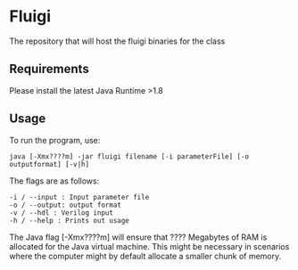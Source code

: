 # Fluigi
The repository that will host the fluigi binaries for the class


## Requirements

Please install the latest Java Runtime >1.8

## Usage
To run the program, use:
```
java [-Xmx????m] -jar fluigi filename [-i parameterFile] [-o outputformat] [-v|h]
```
The flags are as follows:

```
-i / --input : Input parameter file
-o / --output: output format
-v / --hdl : Verilog input
-h / --help : Prints out usage
```
The Java flag [-Xmx????m] will ensure that ???? Megabytes of RAM is allocated for the Java virtual machine. This might be necessary in scenarios where the computer might by default allocate a smaller chunk of memory.
